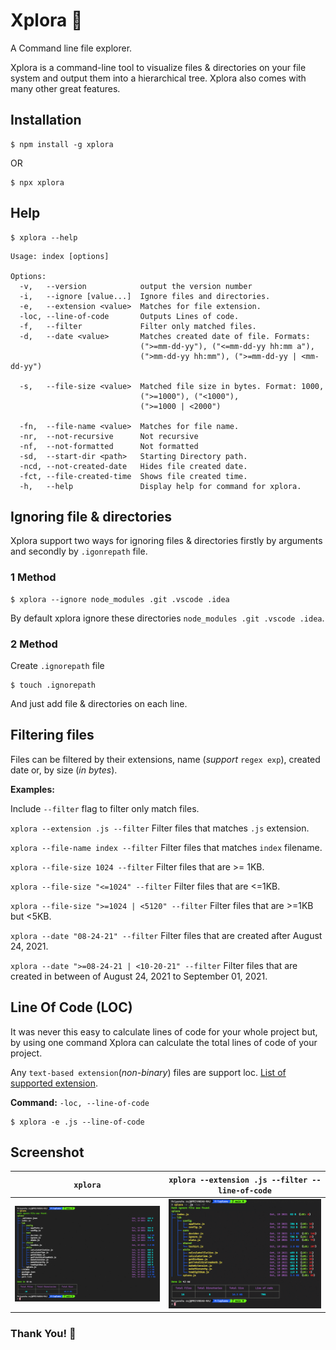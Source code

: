 # Xplora 📁

A Command line file explorer.

Xplora is a command-line tool to visualize files & directories on your file system and output them into a hierarchical tree. Xplora also comes with many other great features.

## **Installation**

```
$ npm install -g xplora
```

OR

```
$ npx xplora
```

## **Help**

```
$ xplora --help
```

```
Usage: index [options]

Options:
  -v,   --version            output the version number
  -i,   --ignore [value...]  Ignore files and directories.
  -e,   --extension <value>  Matches for file extension.
  -loc, --line-of-code       Outputs Lines of code.
  -f,   --filter             Filter only matched files.
  -d,   --date <value>       Matches created date of file. Formats:
                             (">=mm-dd-yy"), ("<=mm-dd-yy hh:mm a"),
                             (">mm-dd-yy hh:mm"), (">=mm-dd-yy | <mm-dd-yy")

  -s,   --file-size <value>  Matched file size in bytes. Format: 1000,
                             (">=1000"), ("<1000"),
                             (">=1000 | <2000")

  -fn,  --file-name <value>  Matches for file name.
  -nr,  --not-recursive      Not recursive
  -nf,  --not-formatted      Not formatted
  -sd,  --start-dir <path>   Starting Directory path.
  -ncd, --not-created-date   Hides file created date.
  -fct, --file-created-time  Shows file created time.
  -h,   --help               Display help for command for xplora.
```

## **Ignoring file & directories**

Xplora support two ways for ignoring files & directories firstly by arguments and secondly by `.igonrepath` file.

### 1 Method

```
$ xplora --ignore node_modules .git .vscode .idea
```

By default xplora ignore these directories `node_modules .git .vscode .idea`.

### 2 Method

Create `.ignorepath` file

```
$ touch .ignorepath
```

And just add file & directories on each line.

## **Filtering files**

Files can be filtered by their extensions, name (_support_ `regex exp`), created date or, by size (_in bytes_).

**Examples:**

Include `--filter` flag to filter only match files.

`xplora --extension .js --filter` Filter files that matches `.js` extension.

`xplora --file-name index --filter` Filter files that matches `index` filename.

`xplora --file-size 1024 --filter` Filter files that are >= 1KB.

`xplora --file-size "<=1024" --filter` Filter files that are <=1KB.

`xplora --file-size ">=1024 | <5120" --filter` Filter files that are >=1KB but <5KB.

`xplora --date "08-24-21" --filter` Filter files that are created after August 24, 2021.

`xplora --date ">=08-24-21 | <10-20-21" --filter` Filter files that are created in between of August 24, 2021 to September 01, 2021.

## **Line Of Code (LOC)**

It was never this easy to calculate lines of code for your whole project but, by using one command Xplora can calculate the total lines of code of your project.

Any `text-based extension`(_non-binary_) files are support loc. [List of supported extension](https://github.com/hicodersofficial/xplora/blob/main/lib/shared/textExt.js).

**Command:** `-loc, --line-of-code `

```
$ xplora -e .js --line-of-code
```

## **Screenshot**

| `xplora`                                                                                                |                                `xplora --extension .js --filter --line-of-code`                                |
| ------------------------------------------------------------------------------------------------------- | :------------------------------------------------------------------------------------------------------------: |
| <img src="https://raw.githubusercontent.com/hicodersofficial/images/main/xplora-1.1.0.png" width="500"> | <img src="https://raw.githubusercontent.com/hicodersofficial/images/main/xplora-1.1.0-filter.png" width="500"> |

### **Thank You!** 💙
